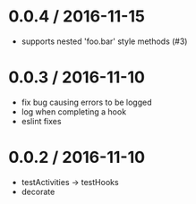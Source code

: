 
0.0.4 / 2016-11-15
==================

  * supports nested 'foo.bar' style methods (#3)

0.0.3 / 2016-11-10
==================

  * fix bug causing errors to be logged
  * log when completing a hook
  * eslint fixes

0.0.2 / 2016-11-10
==================

  * testActivities -> testHooks
  * decorate

